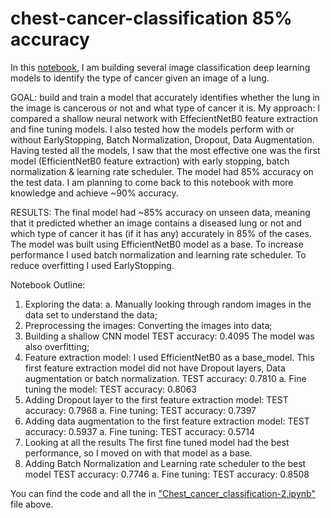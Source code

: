 # chest-cancer-classification 85% accuracy
In this [notebook](https://github.com/miraslavats/chest-cancer-classification/blob/2ad138418c328c4840bedef8c17f7cfb9db186b6/Chest_cancer_classification.ipynb), I am building several image classification deep learning models to identify the type of cancer given an image of a lung.

GOAL: build and train a model that accurately identifies whether the lung in the image is cancerous or not and what type of cancer it is.
My approach: I compared a shallow neural network with EffecientNetB0 feature extraction and fine tuning models. I also tested how the models perform with or without EarlyStopping, Batch Normalization, Dropout, Data Augmentation. Having tested all the models, I saw that the most effective one was the first model (EfficientNetB0 feature extraction) with early stopping, batch normalization & learning rate scheduler. The model had 85% accuracy on the test data. I am planning to come back to this notebook with more knowledge and achieve ~90% accuracy. 

RESULTS: The final model had ~85% accuracy on unseen data, meaning that it predicted whether an image contains a diseased lung or not and which type of cancer it has (if it has any) accurately in 85% of the cases. The model was built using EfficientNetB0 model as a base. To increase performance I used batch normalization and learning rate scheduler. To reduce overfitting I used EarlyStopping.

Notebook Outline:
1. Exploring the data:
   a. Manually looking through random images in the data set to understand the data;
2. Preprocessing the images:
   Converting the images into data;
3. Building a shallow CNN model
   TEST accuracy: 0.4095
   The model was also overfitting;
5. Feature extraction model:
   I used EfficientNetB0 as a base_model. This first feature extraction model did not have Dropout layers, Data augmentation or batch normalization.
   TEST accuracy: 0.7810
   a. Fine tuning the model:
   TEST accuracy: 0.8063
6. Adding Dropout layer to the first feature extraction model:
   TEST accuracy: 0.7968
   a. Fine tuning:
   TEST accuracy: 0.7397
7. Adding data augmentation to the first feature extraction model:
   TEST accuracy: 0.5937
   a. Fine tuning:
   TEST accuracy: 0.5714
8. Looking at all the results
   The first fine tuned model had the best performance, so I moved on with that model as a base.
9. Adding Batch Normalization and Learning rate scheduler to the best model
   TEST accuracy: 0.7746
   a. Fine tuning:
   TEST accuracy: 0.8508

You can find the code and all the in ["Chest_cancer_classification-2.ipynb"](https://github.com/miraslavats/chest-cancer-classification/blob/2ad138418c328c4840bedef8c17f7cfb9db186b6/Chest_cancer_classification.ipynb) file above.
